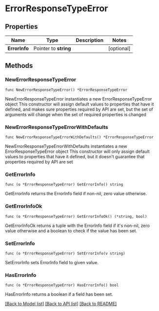 # ErrorResponseTypeError

## Properties

Name | Type | Description | Notes
------------ | ------------- | ------------- | -------------
**ErrorInfo** | Pointer to **string** |  | [optional] 

## Methods

### NewErrorResponseTypeError

`func NewErrorResponseTypeError() *ErrorResponseTypeError`

NewErrorResponseTypeError instantiates a new ErrorResponseTypeError object
This constructor will assign default values to properties that have it defined,
and makes sure properties required by API are set, but the set of arguments
will change when the set of required properties is changed

### NewErrorResponseTypeErrorWithDefaults

`func NewErrorResponseTypeErrorWithDefaults() *ErrorResponseTypeError`

NewErrorResponseTypeErrorWithDefaults instantiates a new ErrorResponseTypeError object
This constructor will only assign default values to properties that have it defined,
but it doesn't guarantee that properties required by API are set

### GetErrorInfo

`func (o *ErrorResponseTypeError) GetErrorInfo() string`

GetErrorInfo returns the ErrorInfo field if non-nil, zero value otherwise.

### GetErrorInfoOk

`func (o *ErrorResponseTypeError) GetErrorInfoOk() (*string, bool)`

GetErrorInfoOk returns a tuple with the ErrorInfo field if it's non-nil, zero value otherwise
and a boolean to check if the value has been set.

### SetErrorInfo

`func (o *ErrorResponseTypeError) SetErrorInfo(v string)`

SetErrorInfo sets ErrorInfo field to given value.

### HasErrorInfo

`func (o *ErrorResponseTypeError) HasErrorInfo() bool`

HasErrorInfo returns a boolean if a field has been set.


[[Back to Model list]](../README.md#documentation-for-models) [[Back to API list]](../README.md#documentation-for-api-endpoints) [[Back to README]](../README.md)


